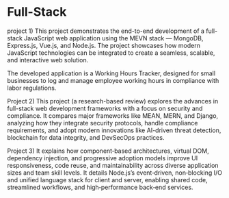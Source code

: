 # Full-Stack

project 1)
This project demonstrates the end-to-end development of a full-stack JavaScript web application using the MEVN stack — MongoDB, Express.js, Vue.js, and Node.js. The project showcases how modern JavaScript technologies can be integrated to create a seamless, scalable, and interactive web solution.

The developed application is a Working Hours Tracker, designed for small businesses to log and manage employee working hours in compliance with labor regulations.

Project 2)
This project (a research-based review) explores the advances in full-stack web development frameworks with a focus on security and compliance. It compares major frameworks like MEAN, MERN, and Django, analyzing how they integrate security protocols, handle compliance requirements, and adopt modern innovations like AI-driven threat detection, blockchain for data integrity, and DevSecOps practices.

Project 3)
It explains how component‑based architectures, virtual DOM, dependency injection, and progressive adoption models improve UI responsiveness, code reuse, and maintainability across diverse application sizes and team skill levels.​
It details Node.js’s event‑driven, non‑blocking I/O and unified language stack for client and server, enabling shared code, streamlined workflows, and high‑performance back‑end services.
